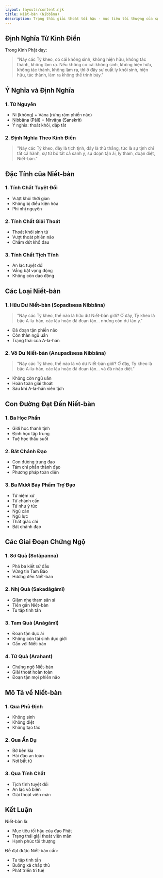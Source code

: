 ```yaml
---
layout: layouts/content.njk
title: Niết-bàn (Nibbāna)
description: Trạng thái giải thoát tối hậu - mục tiêu tối thượng của sự tu tập trong đạo Phật
---
```


## Định Nghĩa Từ Kinh Điển

Trong Kinh Phật dạy:

> "Này các Tỳ kheo, có cái không sinh, không hiện hữu, không tác thành, không làm ra. Nếu không có cái không sinh, không hiện hữu, không tác thành, không làm ra, thì ở đây sự xuất ly khỏi sinh, hiện hữu, tác thành, làm ra không thể trình bày."

## Ý Nghĩa và Định Nghĩa

### 1. Từ Nguyên
- Ni (không) + Vāna (rừng rậm phiền não)
- Nibbāna (Pāli) = Nirvāṇa (Sanskrit)
- Ý nghĩa: thoát khỏi, dập tắt

### 2. Định Nghĩa Theo Kinh Điển
> "Này các Tỳ kheo, đây là tịch tịnh, đây là thù thắng, tức là sự tịnh chỉ tất cả hành, sự từ bỏ tất cả sanh y, sự đoạn tận ái, ly tham, đoạn diệt, Niết-bàn."

## Đặc Tính của Niết-bàn

### 1. Tính Chất Tuyệt Đối
- Vượt khỏi thời gian
- Không bị điều kiện hóa
- Phi nhị nguyên

### 2. Tính Chất Giải Thoát
- Thoát khỏi sinh tử
- Vượt thoát phiền não
- Chấm dứt khổ đau

### 3. Tính Chất Tịch Tĩnh
- An lạc tuyệt đối
- Vắng bặt vọng động
- Không còn dao động

## Các Loại Niết-bàn

### 1. Hữu Dư Niết-bàn (Sopadisesa Nibbāna)
> "Này các Tỳ kheo, thế nào là hữu dư Niết-bàn giới? Ở đây, Tỳ kheo là bậc A-la-hán, các lậu hoặc đã đoạn tận... nhưng còn dư tàn y."

- Đã đoạn tận phiền não
- Còn thân ngũ uẩn
- Trạng thái của A-la-hán

### 2. Vô Dư Niết-bàn (Anupadisesa Nibbāna)
> "Này các Tỳ kheo, thế nào là vô dư Niết-bàn giới? Ở đây, Tỳ kheo là bậc A-la-hán, các lậu hoặc đã đoạn tận... và đã nhập diệt."

- Không còn ngũ uẩn
- Hoàn toàn giải thoát
- Sau khi A-la-hán viên tịch

## Con Đường Đạt Đến Niết-bàn

### 1. Ba Học Phần
- Giới học thanh tịnh
- Định học tập trung
- Tuệ học thấu suốt

### 2. Bát Chánh Đạo
- Con đường trung đạo
- Tám chi phần thánh đạo
- Phương pháp toàn diện

### 3. Ba Mươi Bảy Phẩm Trợ Đạo
- Tứ niệm xứ
- Tứ chánh cần
- Tứ như ý túc
- Ngũ căn
- Ngũ lực
- Thất giác chi
- Bát chánh đạo

## Các Giai Đoạn Chứng Ngộ

### 1. Sơ Quả (Sotāpanna)
- Phá ba kiết sử đầu
- Vững tin Tam Bảo
- Hướng đến Niết-bàn

### 2. Nhị Quả (Sakadāgāmī)
- Giảm nhẹ tham sân si
- Tiến gần Niết-bàn
- Tu tập tinh tấn

### 3. Tam Quả (Anāgāmī)
- Đoạn tận dục ái
- Không còn tái sinh dục giới
- Gần với Niết-bàn

### 4. Tứ Quả (Arahant)
- Chứng ngộ Niết-bàn
- Giải thoát hoàn toàn
- Đoạn tận mọi phiền não

## Mô Tả về Niết-bàn

### 1. Qua Phủ Định
- Không sinh
- Không diệt
- Không tạo tác

### 2. Qua Ẩn Dụ
- Bờ bên kia
- Hải đảo an toàn
- Nơi bất tử

### 3. Qua Tính Chất
- Tịch tĩnh tuyệt đối
- An lạc vô biên
- Giải thoát viên mãn

## Kết Luận

Niết-bàn là:
- Mục tiêu tối hậu của đạo Phật
- Trạng thái giải thoát viên mãn
- Hạnh phúc tối thượng

Để đạt được Niết-bàn cần:
- Tu tập tinh tấn
- Buông xả chấp thủ
- Phát triển trí tuệ
